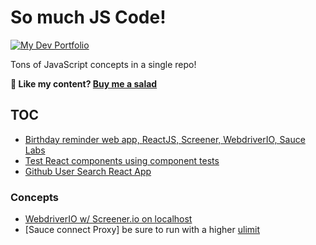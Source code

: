 # So much JS Code!
[![My Dev Portfolio](https://api.netlify.com/api/v1/badges/ae0fc361-7a70-4c05-967e-ff1117244446/deploy-status)](https://app.netlify.com/sites/boring-goldwasser-4ff12b/deploys)



Tons of JavaScript concepts in a single repo!

**🥗 Like my content? [Buy me a salad](https://www.buymeacoffee.com/nikolaya)**

## TOC

- [Birthday reminder web app, ReactJS, Screener, WebdriverIO, Sauce Labs](./birthday-reminder)
- [Test React components using component tests](./testing-js/react-components/test-app/)
- [Github User Search React App](./github-user-search/)

### Concepts

- [WebdriverIO w/ Screener.io on localhost](./birthday-reminder/wdio.conf.js)
- [Sauce connect Proxy] be sure to run with a higher [ulimit](https://support.saucelabs.com/hc/en-us/articles/115005571668)
